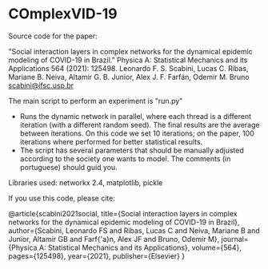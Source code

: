 # COmplexVID-19

Source code for the paper:

"Social interaction layers in complex networks for the dynamical epidemic modeling of COVID-19 in Brazil."
Physica A: Statistical Mechanics and its Applications 564 (2021): 125498.
Leonardo F. S. Scabini, Lucas C. Ribas, Mariane B. Neiva, Altamir G. B. Junior, Alex J. F. Farfán, Odemir M. Bruno
scabini@ifsc.usp.br

The main script to perform an experiment is "run.py"
   * Runs the dynamic network in parallel, where each thread is a different iteration (with a different random seed). The final results are the average between iterations. On this code we set 10 iterations; on the paper, 100 iterations where performed for better statistical results.
   * The script has several parameters that should be manually adjusted according to the society one wants to model. The comments (in portuguese) should guid you.


Libraries used:
networkx 2.4, matplotlib, pickle


If you use this code, please cite:

@article{scabini2021social,
  title={Social interaction layers in complex networks for the dynamical epidemic modeling of COVID-19 in Brazil},
  author={Scabini, Leonardo FS and Ribas, Lucas C and Neiva, Mariane B and Junior, Altamir GB and Farf{\'a}n, Alex JF and Bruno, Odemir M},
  journal={Physica A: Statistical Mechanics and its Applications},
  volume={564},
  pages={125498},
  year={2021},
  publisher={Elsevier}
}
